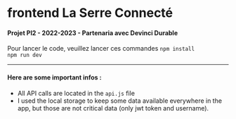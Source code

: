 # frontend La Serre Connecté 
#### Projet PI2 - 2022-2023 - Partenaria avec Devinci Durable


Pour lancer le code, veuillez lancer ces commandes
`npm install`  
`npm run dev`

---
#### Here are some important infos :

* All API calls are located in the `api.js` file
* I used the local storage to keep some data available everywhere in the app, but those are not critical data (only jwt token and username).
